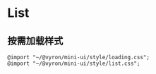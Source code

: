 # List

## 按需加载样式

```less
@import "~/@vyron/mini-ui/style/loading.css";
@import "~/@vyron/mini-ui/style/list.css";
```
